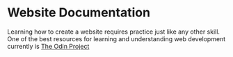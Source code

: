 # Website Documentation
Learning how to create a website requires practice just like any other skill. One of the best resources for learning and understanding web development currently is [The Odin Project](https://www.theodinproject.com/)

